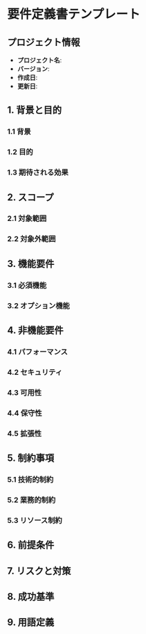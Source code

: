 # 要件定義書テンプレート

## プロジェクト情報

- **プロジェクト名**:
- **バージョン**:
- **作成日**:
- **更新日**:

## 1. 背景と目的

### 1.1 背景

### 1.2 目的

### 1.3 期待される効果

## 2. スコープ

### 2.1 対象範囲

### 2.2 対象外範囲

## 3. 機能要件

### 3.1 必須機能

### 3.2 オプション機能

## 4. 非機能要件

### 4.1 パフォーマンス

### 4.2 セキュリティ

### 4.3 可用性

### 4.4 保守性

### 4.5 拡張性

## 5. 制約事項

### 5.1 技術的制約

### 5.2 業務的制約

### 5.3 リソース制約

## 6. 前提条件

## 7. リスクと対策

## 8. 成功基準

## 9. 用語定義
